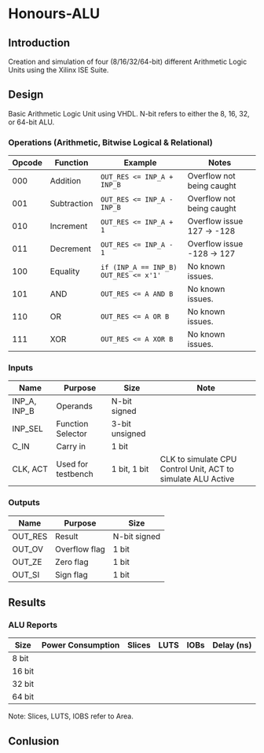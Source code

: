 # Honours-ALU

## Introduction

Creation and simulation of four (8/16/32/64-bit) different Arithmetic Logic Units using the Xilinx ISE Suite. 

## Design

Basic Arithmetic Logic Unit using VHDL. N-bit refers to either the 8, 16, 32, or 64-bit ALU.

### Operations (Arithmetic, Bitwise Logical & Relational)

| Opcode        | Function      | Example                               | Notes                             |
| ------------- | ------------- | ------------------------------------- | --------------------------------- |
| 000           | Addition      | `OUT_RES <= INP_A + INP_B`            | Overflow not being caught         |
| 001           | Subtraction   | `OUT_RES <= INP_A - INP_B`            | Overflow not being caught         |
| 010           | Increment     | `OUT_RES <= INP_A + 1`                | Overflow issue 127 -> -128        |
| 011           | Decrement     | `OUT_RES <= INP_A - 1`                | Overflow issue -128 -> 127        |
| 100           | Equality      | `if (INP_A == INP_B) OUT_RES <= x'1'` | No known issues.                  |
| 101           | AND           | `OUT_RES <= A AND B`                  | No known issues.                  |
| 110           | OR            | `OUT_RES <= A OR B`                   | No known issues.                  |
| 111           | XOR           | `OUT_RES <= A XOR B`                  | No known issues.                  |

### Inputs

| Name          | Purpose            | Size           | Note                                                         |
| ------------- | ------------------ | -------------- | ------------------------------------------------------------ |
| INP_A, INP_B  | Operands           | N-bit signed   |                                                              |
| INP_SEL       | Function Selector  | 3-bit unsigned |                                                              |
| C_IN          | Carry in           | 1 bit          |                                                              |
| CLK, ACT      | Used for testbench | 1 bit, 1 bit   | CLK to simulate CPU Control Unit, ACT to simulate ALU Active |

### Outputs

| Name    | Purpose       | Size          |
| ------- | ------------- | ------------- |
| OUT_RES | Result        | N-bit signed  |
| OUT_OV  | Overflow flag | 1 bit         |
| OUT_ZE  | Zero flag     | 1 bit         |
| OUT_SI  | Sign flag     | 1 bit         |

## Results

### ALU Reports

| Size   | Power Consumption | Slices | LUTS | IOBs | Delay (ns) |
| ------ | ----------------- | ------ | ---- | ---- | ---------- |
| 8 bit  |                   |        |      |      |            |
| 16 bit |                   |        |      |      |            |
| 32 bit |                   |        |      |      |            |
| 64 bit |                   |        |      |      |            |

Note: Slices, LUTS, IOBS refer to Area.

## Conlusion

